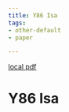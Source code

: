 ```yaml
---
title: Y86 Isa
tags:
- other-default
- paper

---
```


[local pdf](../../../pdfs/Y86-ISA.pdf)

# Y86 Isa
